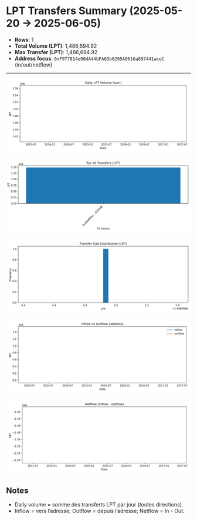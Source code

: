# LPT Transfers Summary (2025-05-20 → 2025-06-05)

- **Rows**: 1
- **Total Volume (LPT)**: 1,486,694.92
- **Max Transfer (LPT)**: 1,486,694.92
- **Address focus**: `0xF977814e90dA44bFA03b6295A0616a897441aceC` (in/out/netflow)

---

![Daily Volume](docs/img/lpt_transfers_binance_hotwallet20_2025-05__2025-05-20_2025-06-05_volume_daily_lpt.png)

![Top 10](docs/img/lpt_transfers_binance_hotwallet20_2025-05__2025-05-20_2025-06-05_top10_transfers_lpt.png)

![Histogram](docs/img/lpt_transfers_binance_hotwallet20_2025-05__2025-05-20_2025-06-05_transfer_size_hist.png)

![In vs Out](docs/img/lpt_transfers_binance_hotwallet20_2025-05__2025-05-20_2025-06-05_in_vs_out.png)

![Netflow](docs/img/lpt_transfers_binance_hotwallet20_2025-05__2025-05-20_2025-06-05_netflow.png)

## Notes
- Daily volume = somme des transferts LPT par jour (toutes directions).
- Inflow = vers l’adresse; Outflow = depuis l’adresse; Netflow = In - Out.
